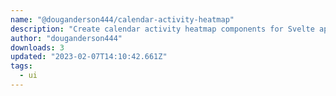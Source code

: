 ```yaml
---
name: "@douganderson444/calendar-activity-heatmap"
description: "Create calendar activity heatmap components for Svelte applications."
author: "douganderson444"
downloads: 3
updated: "2023-02-07T14:10:42.661Z"
tags: 
  - ui
---
```

